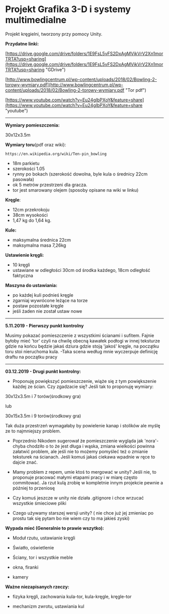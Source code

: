 # Projekt Grafika 3-D i systemy multimedialne #
Projekt kręgielni, tworzony przy pomocy Unity.

**Przydatne linki:**

[https://drive.google.com/drive/folders/1E9FsL5vFS2DxAgMVikVrV2Xn1morTRTA?usp=sharing](https://drive.google.com/drive/folders/1E9FsL5vFS2DxAgMVikVrV2Xn1morTRTA?usp=sharing "GDrive")

[http://www.bowlingcentrum.pl/wp-content/uploads/2018/02/Bowling-2-torowy-wymiary.pdf](http://www.bowlingcentrum.pl/wp-content/uploads/2018/02/Bowling-2-torowy-wymiary.pdf "Tor pdf")

[https://www.youtube.com/watch?v=Eu24gIbPXoY&feature=share](https://www.youtube.com/watch?v=Eu24gIbPXoY&feature=share "youtube")

----------

**Wymiary pomieszczenia:** 

30x12x3.5m

**Wymiary toru**(pdf oraz wiki):

    https://en.wikipedia.org/wiki/Ten-pin_bowling
- 18m parkietu
- szerokości 1.05
- rynny po bokach (szerokość dowolna, byle kula o średnicy 22cm pasowała)
- ok 5 metrów przestrzeni dla gracza.
- tor jest smarowany olejem (sposoby opisane na wiki w linku)

**Kręgle**:

- 12cm przekrokoju 
- 38cm wysokości 
- 1,47 kg do 1,64 kg.

**Kule:**

- maksymalna średnica 22cm 
- maksymalna masa 7,26kg

**Ustawienie kręgli:**

- 10 kręgli
- ustawiane w odległości 30cm od środka każdego, 18cm odległość faktyczna 

**Maszyna do ustawiania:**

- po każdej kuli podnieś kręgle
- zgarniaj wywrócone leżące na torze
- postaw pozostałe kręgle
- jeśli żaden nie został ustaw nowe 

----------


**5.11.2019 - Pierwszy punkt kontrolny**


Musimy pokazać pomieszczenie z wszystkimi ścianami i sufitem. Fajnie byłoby mieć 'tor' czyli na chwilę obecną kawałek podłogi w innej teksturze gdzie na końcu będzie jakaś dziura gdzie stoją 'jakoś' kręgle, na początku toru stoi nieruchoma kula. -Taka scena według mnie wyczerpuje definicję draftu na początku pracy

----------

**03.12.2019 - Drugi punkt kontrolny:**


- Proponuję powiększyć pomieszczenie, wiąże się z tym powiększenie każdej ze ścian. Czy zgadzacie się? Jeśli tak to proponuję wymiary: 

30x12x3.5m i 7 torów(środkowy gra)

lub

30x15x3.5m i 9 torów(środkowy gra)

Tak duża przestrzeń wymagałaby by powielenie kanap i stolików ale myślę ze to najmniejszy problem.


- Poprzednio Nikodem sugerował że pomieszczenie wygląda jak 'nora'- chyba chodziło o to że jest długa i wąska, zmiana wielkości powinna załatwić problem, ale jeśli nie to możemy pomyśleć też o zmianie teksturek na ścianach. Jeśli komuś jakaś ciekawa wpadnie w ręce to dajcie znać.


- Mamy problem z repem, umie ktoś to mergować w unity? Jeśli nie, to proponuje pracować małymi etapami pracy i w miarę często commitować. Ja rzut kulą zrobię w kompletnie innym projekcie pewnie a później to przeniosę


- Czy komuś jeszcze w unity nie działa .gitignore i chce wrzucać wszystkie śmieciowe pliki

- Czego używamy starszej wersji unity? ( nie chce już jej zmieniac po prostu tak się pytam bo nie wiem czy to ma jakieś zyski)

**Wypada mieć (Generalnie to prawie wszytko):**

- Moduł rzutu, ustawianie kręgli

- Światło, oświetlenie

- Ściany, tor i wszystkie meble 

- okna, firanki

- kamery

**Ważne niezapisanych rzeczy:**

- fizyka kręgli, zachowania kula-tor, kula-kręgle, kręgle-tor

- mechanizm zwrotu, ustawiania kul
